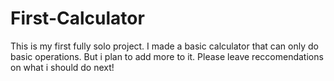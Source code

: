 # First-Calculator
This is my first fully solo project. I made a basic calculator that can only do basic operations. But i plan to add more to it.
Please leave reccomendations on what i should do next!

